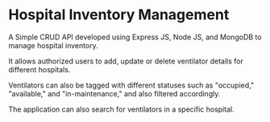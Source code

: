 # Hospital Inventory Management

A Simple CRUD API developed using Express JS, Node JS, and MongoDB to manage hospital inventory.

It allows authorized users to add, update or delete ventilator details for different hospitals.

Ventilators can also be tagged with different statuses such as "occupied," "available," and "in-maintenance," and also filtered accordingly.

The application can also search for ventilators in a specific hospital.